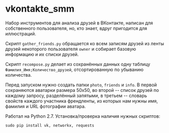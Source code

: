 # vkontakte_smm
Набор инструментов для анализа друзей в ВКонтакте, написан для собственного пользователя, но, кто знает, вдруг пригодится для иллюстраций.

Скрипт `gather_friends.py` обращается ко всем записям друзей из ленты друзей некоторого пользователя `owner` и собирает базовую информацию и их списки друзей.

Скрипт `recompose.py` делает из сохранённых данных одну таблицу `Фамилия_Имя;Количество_друзей`, отсортированную по убыванию количества.

Перед запуском нужно создать папки `photo`, `friends` и `info`. В первой сохраняются аватарки размера 50х50, во второй -- список друзей по каждому запросу, разделённый запятыми, в третьем -- словарь свойств каждого участника френдленты, из которых нам нужны имя, фамилия и URL фотографии аватара.

Работал на Python 2.7. Установка/проверка наличия нужных скриптов:

```
sudo pip install vk, networkx, requests
```
